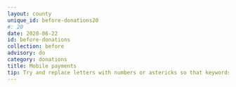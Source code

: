 ```yaml
---
layout: county 
unique_id: before-donations20
#: 20
date: 2020-06-22
id: before-donations
collection: before
advisory: do
category: donations
title: Mobile payments
tip: Try and replace letters with numbers or astericks so that keywords are harder to search. For example, you can put '3' instead of 'E', '1' for 'I', '4' for 'A', and so on.
---
```

